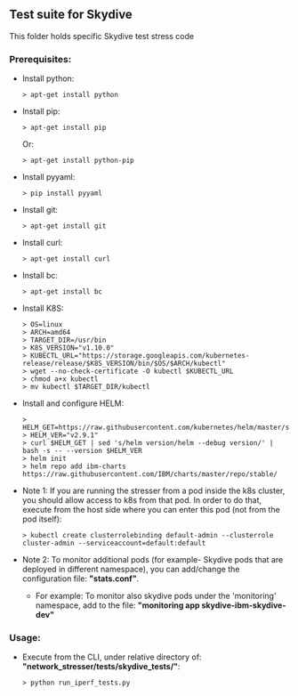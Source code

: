 ## Test suite for Skydive

This folder holds specific Skydive test stress code 

### Prerequisites:
- Install python:
    ````
    > apt-get install python
    ````
- Install pip:
    ````
    > apt-get install pip
    ````
    Or:
    ````
    > apt-get install python-pip
    ````
- Install pyyaml:
    ````
    > pip install pyyaml
    ````
- Install git:
    ````
    > apt-get install git
    ````
- Install curl:
    ````
    > apt-get install curl
    ````
- Install bc:
    ````
    > apt-get install bc
    ````
- Install K8S:
    ````
    > OS=linux
    > ARCH=amd64
    > TARGET_DIR=/usr/bin
    > K8S_VERSION="v1.10.0"
    > KUBECTL_URL="https://storage.googleapis.com/kubernetes-release/release/$K8S_VERSION/bin/$OS/$ARCH/kubectl"
    > wget --no-check-certificate -O kubectl $KUBECTL_URL
    > chmod a+x kubectl
    > mv kubectl $TARGET_DIR/kubectl
    ````
- Install and configure HELM:
    ````
    > HELM_GET=https://raw.githubusercontent.com/kubernetes/helm/master/scripts/get
    > HELM_VER="v2.9.1"
    > curl $HELM_GET | sed 's/helm version/helm --debug version/' | bash -s -- --version $HELM_VER
    > helm init
    > helm repo add ibm-charts https://raw.githubusercontent.com/IBM/charts/master/repo/stable/
    ````

- Note 1: 
If you are running the stresser from a pod inside the k8s cluster, you should allow access to k8s from that pod.
In order to do that, execute from the host side where you can enter this pod (not from the pod itself):
    ````
    > kubectl create clusterrolebinding default-admin --clusterrole cluster-admin --serviceaccount=default:default
    ````

- Note 2: 
To monitor additional pods (for example- Skydive pods that are deployed in different namespace), you can add/change the configuration file: **"stats.conf"**. 
  - For example:
  To monitor also skydive pods under the 'monitoring' namespace, add to the file:
  **"monitoring app skydive-ibm-skydive-dev"**

### Usage:
- Execute from the CLI, under relative directory of: **"network_stresser/tests/skydive_tests/"**:
    ````
    > python run_iperf_tests.py
    ````

